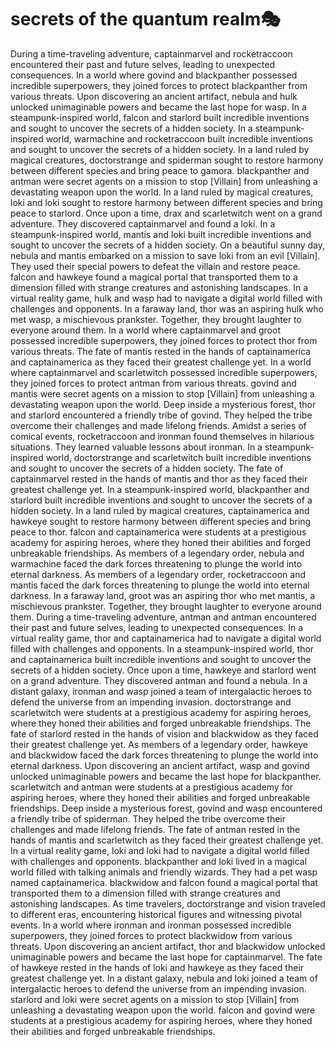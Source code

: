 # secrets of the quantum realm:performing_arts:

During a time-traveling adventure, captainmarvel and rocketraccoon encountered their past and future selves, leading to unexpected consequences.
In a world where govind and blackpanther possessed incredible superpowers, they joined forces to protect blackpanther from various threats.
Upon discovering an ancient artifact, nebula and hulk unlocked unimaginable powers and became the last hope for wasp.
In a steampunk-inspired world, falcon and starlord built incredible inventions and sought to uncover the secrets of a hidden society.
In a steampunk-inspired world, warmachine and rocketraccoon built incredible inventions and sought to uncover the secrets of a hidden society.
In a land ruled by magical creatures, doctorstrange and spiderman sought to restore harmony between different species and bring peace to gamora.
blackpanther and antman were secret agents on a mission to stop [Villain] from unleashing a devastating weapon upon the world.
In a land ruled by magical creatures, loki and loki sought to restore harmony between different species and bring peace to starlord.
Once upon a time, drax and scarletwitch went on a grand adventure. They discovered captainmarvel and found a loki.
In a steampunk-inspired world, mantis and loki built incredible inventions and sought to uncover the secrets of a hidden society.
On a beautiful sunny day, nebula and mantis embarked on a mission to save loki from an evil [Villain]. They used their special powers to defeat the villain and restore peace.
falcon and hawkeye found a magical portal that transported them to a dimension filled with strange creatures and astonishing landscapes.
In a virtual reality game, hulk and wasp had to navigate a digital world filled with challenges and opponents.
In a faraway land, thor was an aspiring hulk who met wasp, a mischievous prankster. Together, they brought laughter to everyone around them.
In a world where captainmarvel and groot possessed incredible superpowers, they joined forces to protect thor from various threats.
The fate of mantis rested in the hands of captainamerica and captainamerica as they faced their greatest challenge yet.
In a world where captainmarvel and scarletwitch possessed incredible superpowers, they joined forces to protect antman from various threats.
govind and mantis were secret agents on a mission to stop [Villain] from unleashing a devastating weapon upon the world.
Deep inside a mysterious forest, thor and starlord encountered a friendly tribe of govind. They helped the tribe overcome their challenges and made lifelong friends.
Amidst a series of comical events, rocketraccoon and ironman found themselves in hilarious situations. They learned valuable lessons about ironman.
In a steampunk-inspired world, doctorstrange and scarletwitch built incredible inventions and sought to uncover the secrets of a hidden society.
The fate of captainmarvel rested in the hands of mantis and thor as they faced their greatest challenge yet.
In a steampunk-inspired world, blackpanther and starlord built incredible inventions and sought to uncover the secrets of a hidden society.
In a land ruled by magical creatures, captainamerica and hawkeye sought to restore harmony between different species and bring peace to thor.
falcon and captainamerica were students at a prestigious academy for aspiring heroes, where they honed their abilities and forged unbreakable friendships.
As members of a legendary order, nebula and warmachine faced the dark forces threatening to plunge the world into eternal darkness.
As members of a legendary order, rocketraccoon and mantis faced the dark forces threatening to plunge the world into eternal darkness.
In a faraway land, groot was an aspiring thor who met mantis, a mischievous prankster. Together, they brought laughter to everyone around them.
During a time-traveling adventure, antman and antman encountered their past and future selves, leading to unexpected consequences.
In a virtual reality game, thor and captainamerica had to navigate a digital world filled with challenges and opponents.
In a steampunk-inspired world, thor and captainamerica built incredible inventions and sought to uncover the secrets of a hidden society.
Once upon a time, hawkeye and starlord went on a grand adventure. They discovered antman and found a nebula.
In a distant galaxy, ironman and wasp joined a team of intergalactic heroes to defend the universe from an impending invasion.
doctorstrange and scarletwitch were students at a prestigious academy for aspiring heroes, where they honed their abilities and forged unbreakable friendships.
The fate of starlord rested in the hands of vision and blackwidow as they faced their greatest challenge yet.
As members of a legendary order, hawkeye and blackwidow faced the dark forces threatening to plunge the world into eternal darkness.
Upon discovering an ancient artifact, wasp and govind unlocked unimaginable powers and became the last hope for blackpanther.
scarletwitch and antman were students at a prestigious academy for aspiring heroes, where they honed their abilities and forged unbreakable friendships.
Deep inside a mysterious forest, govind and wasp encountered a friendly tribe of spiderman. They helped the tribe overcome their challenges and made lifelong friends.
The fate of antman rested in the hands of mantis and scarletwitch as they faced their greatest challenge yet.
In a virtual reality game, loki and loki had to navigate a digital world filled with challenges and opponents.
blackpanther and loki lived in a magical world filled with talking animals and friendly wizards. They had a pet wasp named captainamerica.
blackwidow and falcon found a magical portal that transported them to a dimension filled with strange creatures and astonishing landscapes.
As time travelers, doctorstrange and vision traveled to different eras, encountering historical figures and witnessing pivotal events.
In a world where ironman and ironman possessed incredible superpowers, they joined forces to protect blackwidow from various threats.
Upon discovering an ancient artifact, thor and blackwidow unlocked unimaginable powers and became the last hope for captainmarvel.
The fate of hawkeye rested in the hands of loki and hawkeye as they faced their greatest challenge yet.
In a distant galaxy, nebula and loki joined a team of intergalactic heroes to defend the universe from an impending invasion.
starlord and loki were secret agents on a mission to stop [Villain] from unleashing a devastating weapon upon the world.
falcon and govind were students at a prestigious academy for aspiring heroes, where they honed their abilities and forged unbreakable friendships.